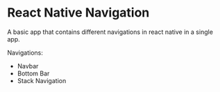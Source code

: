 # React Native Navigation

A basic app that contains different navigations in react native in a single app. 

Navigations:
- Navbar
- Bottom Bar
- Stack Navigation
